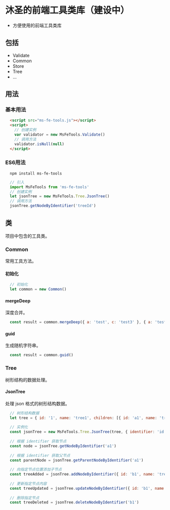 # 沐圣的前端工具类库（建设中）
  * 方便使用的前端工具类库

## 包括
  * Validate
  * Common
  * Store
  * Tree
  * ...

## 用法
### 基本用法
```html
  <script src="ms-fe-tools.js"></script>
  <script>
    // 创建实例
    var validator = new MsFeTools.Validate()
    // 调用方法
    validator.isNull(null)
  </script>
```
### ES6用法
```
  npm install ms-fe-tools
```
```javascript
  // 引入
  import MsFeTools from 'ms-fe-tools'
  // 创建实例
  let jsonTree = new MsFeTools.Tree.JsonTree()
  // 调用方法
  jsonTree.getNodeByIdentifier('treeId')
```

## 类
  项目中包含的工具类。

### Common
  常用工具方法。
#### 初始化
```javascript
  // 初始化
  let common = new Common()
```
#### mergeDeep
  深度合并。
```javascript
  const result = common.mergeDeep({ a: 'test', c: 'test3' }, { a: 'test1', b: 'test2' })
```
#### guid
  生成随机字符串。
```javascript
  const result = common.guid()
```

### Tree
  树形结构的数据处理。
#### JsonTree
  处理 json 格式的树形结构数据。
```javascript
  // 树形结构数据
  let tree = { id: '1', name: 'tree1', children: [{ id: 'a1', name: 'treea1' }] }
  
  // 实例化
  const jsonTree = new MsFeTools.Tree.JsonTree(tree, { identifier: 'id', childrenIdentifier: 'children' })
  
  // 根据 identifier 获取节点
  const node = jsonTree.getNodeByIdentifier('a1')
  
  // 根据 identifier 获取父节点
  const parentNode = jsonTree.getParentNodeByIdentifier('a1')
  
  // 向指定节点位置添加子节点
  const treeAdded = jsonTree.addNodeByIdentifier({ id: 'b1', name: 'treeb1' }, 'a1')
  
  // 更新指定节点内容
  const treeUpdated = jsonTree.updateNodeByIdentifier({ id: 'b1', name: 'updated treeb1' }, 'b1')
  
  // 删除指定节点
  const treeDeleted = jsonTree.deleteNodeByIdentifier('b1')
```